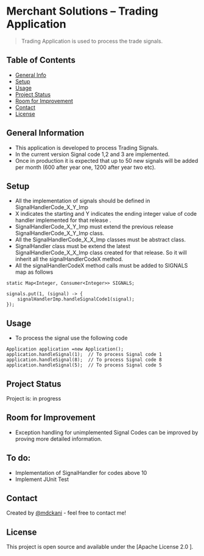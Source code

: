 # Merchant Solutions – Trading Application
> Trading Application is used to process the trade signals.

## Table of Contents
* [General Info](#general-information)
* [Setup](#setup)
* [Usage](#usage)
* [Project Status](#project-status)
* [Room for Improvement](#room-for-improvement)
* [Contact](#contact)
* [License](#license)


## General Information
- This application is developed to process Trading Signals.
- In the current version Signal code 1,2 and 3 are implemented.
- Once in production it is expected that up to 50 new signals will be added per month (600 after year one, 1200 after year two etc). 

## Setup
* All the implementation of signals should be defined in SignalHandlerCode_X_Y_Imp 
* X indicates the starting  and Y indicates the ending integer value of code handler implemented for that release . 
* SignalHandlerCode_X_Y_Imp must extend the previous release SignalHandlerCode_X_Y_Imp class.
* All the SignalHandlerCode_X_X_Imp classes must be abstract class.
* SignalHandler class must be extend the latest SignalHandlerCode_X_X_Imp class created for that release. So it will inherit all the signalHandlerCodeX method.
* All the signalHandlerCodeX method calls must be added to SIGNALS map as follows

` static Map<Integer, Consumer<Integer>> SIGNALS; `

```
signals.put(1, (signal) -> {  
    signalHandlerImp.handleSignalCode1(signal);  
});  
 ```

## Usage
* To process the signal use the following code

``` 
Application application =new Application(); 
application.handleSignal(1);  // To process Signal code 1
application.handleSignal(8);  // To process Signal code 8 
application.handleSignal(5);  // To process Signal code 5

```


## Project Status
Project is:  in progress 


## Room for Improvement
- Exception handling for unimplemented Signal Codes can be improved by proving more detailed information.
 

## To do:
- Implementation of SignalHandler for codes above 10
- Implement JUnit Test

## Contact
Created by [@mdckani](https://github.com/mdckani) - feel free to contact me!


## License
This project is open source and available under the [Apache License 2.0 ]. 
